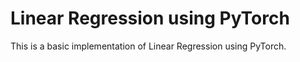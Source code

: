 # Linear Regression using PyTorch
This is a basic implementation of Linear Regression using PyTorch. 
